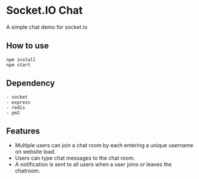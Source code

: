 
# Socket.IO Chat
A simple chat demo for socket.io

## How to use

```
npm install
npm start

```

## Dependency
```
- socket
- express
- redis
- pm2
```

## Features

- Multiple users can join a chat room by each entering a unique username
on website load.
- Users can type chat messages to the chat room.
- A notification is sent to all users when a user joins or leaves
the chatroom.

